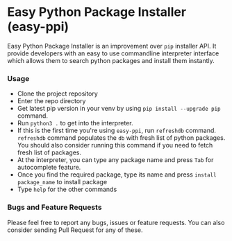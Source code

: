 # Easy Python Package Installer (easy-ppi)

Easy Python Package Installer is an improvement over `pip` installer API.
It provide developers with an easy to use commandline interpreter interface 
which allows them to search python packages and install them instantly.


### Usage

* Clone the project repository
* Enter the repo directory
* Get latest pip version in your venv by using `pip install --upgrade pip` command.
* Run `python3 .` to get into the interpreter.
* If this is the first time you're using `easy-ppi`, run `refreshdb` command. `refreshdb` 
  command populates the `db` with fresh list of python packages. You should also consider
  running this command if you need to fetch fresh list of packages.
* At the interpreter, you can type any package name and press `Tab` for autocomplete feature.
* Once you find the required package, type its name and press `install package_name` to install package
* Type `help` for the other commands


### Bugs and Feature Requests

Please feel free to report any bugs, issues or feature requests. You can also consider sending
Pull Request for any of these.
